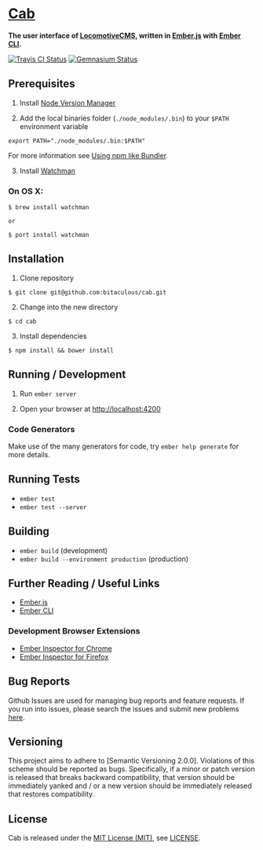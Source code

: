 [Cab]
=====

**The user interface of [LocomotiveCMS], written in [Ember.js] with [Ember CLI].**

[![Travis CI Status][Travis CI Status]][Travis CI]
[![Gemnasium Status][Gemnasium Status]][Gemnasium]

Prerequisites
-------------

1. Install [Node Version Manager]

2. Add the local binaries folder (`./node_modules/.bin`) to your `$PATH` environment variable

  ```
  export PATH="./node_modules/.bin:$PATH"
  ```

  For more information see [Using npm like Bundler].

3. Install [Watchman]

  ### On OS X:

  ```
  $ brew install watchman

  or

  $ port install watchman
  ```

Installation
------------

1. Clone repository

  ```
  $ git clone git@github.com:bitaculous/cab.git
  ```

2. Change into the new directory

  ```
  $ cd cab
  ```

3. Install dependencies

  ```
  $ npm install && bower install
  ```

Running / Development
---------------------

1. Run `ember server`

2. Open your browser at [http://localhost:4200](http://localhost:4200)

### Code Generators

Make use of the many generators for code, try `ember help generate` for more details.

Running Tests
-------------

* `ember test`
* `ember test --server`

Building
--------

* `ember build` (development)
* `ember build --environment production` (production)

Further Reading / Useful Links
------------------------------

* [Ember.js]
* [Ember CLI]

### Development Browser Extensions

* [Ember Inspector for Chrome]
* [Ember Inspector for Firefox]

Bug Reports
-----------

Github Issues are used for managing bug reports and feature requests. If you run into issues, please search the issues
and submit new problems [here].

Versioning
----------

This project aims to adhere to [Semantic Versioning 2.0.0]. Violations of this scheme should be reported as bugs.
Specifically, if a minor or patch version is released that breaks backward compatibility, that version should be
immediately yanked and / or a new version should be immediately released that restores compatibility.

License
-------

Cab is released under the [MIT License (MIT)], see [LICENSE].

[Cab]: https://github.com/bitaculous/cab "The user interface of LocomotiveCMS, written in Ember.js with Ember CLI."
[Ember CLI]: http://www.ember-cli.com "A command line utility for creating ambitious web applications"
[Ember Inspector for Chrome]: https://chrome.google.com/webstore/detail/ember-inspector/bmdblncegkenkacieihfhpjfppoconhi "Ember Inspector for Chrome"
[Ember Inspector for Firefox]: https://addons.mozilla.org/en-US/firefox/addon/ember-inspector "Ember Inspector for Firefox"
[Ember.js]: http://emberjs.com "A framework for creating ambitious web applications."
[Gemnasium]: https://gemnasium.com/bitaculous/cab "Cab at Gemnasium"
[Gemnasium Status]: https://img.shields.io/gemnasium/bitaculous/cab.svg?style=flat "Gemnasium Status"
[here]: https://github.com/bitaculous/cab/issues "Github Issues"
[LICENSE]: https://raw.githubusercontent.com/bitaculous/cab/master/LICENSE "License"
[LocomotiveCMS]: http://locomotivecms.com "An open source CMS for Rails"
[MIT License (MIT)]: http://opensource.org/licenses/MIT "The MIT License (MIT)"
[Node Version Manager]: https://github.com/creationix/nvm "Node Version Manager"
[Travis CI]: https://travis-ci.org/bitaculous/cab "Cab at Travis CI"
[Travis CI Status]: https://img.shields.io/travis/bitaculous/cab.svg?style=flat "Travis CI Status"
[Using npm like Bundler]: http://nebulab.it/blog/using-npm-like-bundler "Using npm like Bundler"
[Watchman]: https://facebook.github.io/watchman/ "A file watching service"